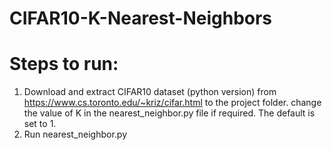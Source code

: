 # CIFAR10-K-Nearest-Neighbors

# Steps to run:

1. Download and extract CIFAR10 dataset (python version) from https://www.cs.toronto.edu/~kriz/cifar.html to the project folder.
change the value of K in the nearest_neighbor.py file if required. The default is set to 1.
2. Run nearest_neighbor.py
